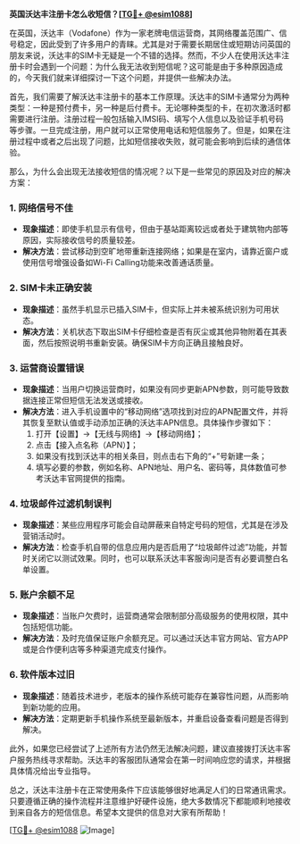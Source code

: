 **英国沃达丰注册卡怎么收短信？[[TG💪+ @esim1088](https://t.me/s/esim1088)]**

在英国，沃达丰（Vodafone）作为一家老牌电信运营商，其网络覆盖范围广、信号稳定，因此受到了许多用户的青睐。尤其是对于需要长期居住或短期访问英国的朋友来说，沃达丰的SIM卡无疑是一个不错的选择。然而，不少人在使用沃达丰注册卡时会遇到一个问题：为什么我无法收到短信呢？这可能是由于多种原因造成的，今天我们就来详细探讨一下这个问题，并提供一些解决办法。

首先，我们需要了解沃达丰注册卡的基本工作原理。沃达丰的SIM卡通常分为两种类型：一种是预付费卡，另一种是后付费卡。无论哪种类型的卡，在初次激活时都需要进行注册。注册过程一般包括输入IMSI码、填写个人信息以及验证手机号码等步骤。一旦完成注册，用户就可以正常使用电话和短信服务了。但是，如果在注册过程中或者之后出现了问题，比如短信接收失败，就可能会影响到后续的通信体验。

那么，为什么会出现无法接收短信的情况呢？以下是一些常见的原因及对应的解决方案：

### 1. **网络信号不佳**
   - **现象描述**：即使手机显示有信号，但由于基站距离较远或者处于建筑物内部等原因，实际接收信号的质量较差。
   - **解决方法**：尝试移动到空旷地带重新连接网络；如果是在室内，请靠近窗户或使用信号增强设备如Wi-Fi Calling功能来改善通话质量。

### 2. **SIM卡未正确安装**
   - **现象描述**：虽然手机显示已插入SIM卡，但实际上并未被系统识别为可用状态。
   - **解决方法**：关机状态下取出SIM卡仔细检查是否有灰尘或其他异物附着在其表面，然后按照说明书重新安装。确保SIM卡方向正确且接触良好。

### 3. **运营商设置错误**
   - **现象描述**：当用户切换运营商时，如果没有同步更新APN参数，则可能导致数据连接正常但短信无法发送或接收。
   - **解决方法**：进入手机设置中的“移动网络”选项找到对应的APN配置文件，并将其恢复至默认值或手动添加正确的沃达丰APN信息。具体操作步骤如下：
     1. 打开【设置】→【无线与网络】→【移动网络】；
     2. 点击【接入点名称（APN）】；
     3. 如果没有找到沃达丰的相关条目，则点击右下角的“+”号新建一条；
     4. 填写必要的参数，例如名称、APN地址、用户名、密码等，具体数值可参考沃达丰官网提供的指南。

### 4. **垃圾邮件过滤机制误判**
   - **现象描述**：某些应用程序可能会自动屏蔽来自特定号码的短信，尤其是在涉及营销活动时。
   - **解决方法**：检查手机自带的信息应用内是否启用了“垃圾邮件过滤”功能，并暂时关闭它以测试效果。同时，也可以联系沃达丰客服询问是否有必要调整白名单设置。

### 5. **账户余额不足**
   - **现象描述**：当账户欠费时，运营商通常会限制部分高级服务的使用权限，其中包括短信功能。
   - **解决方法**：及时充值保证账户余额充足。可以通过沃达丰官方网站、官方APP或是合作便利店等多种渠道完成支付操作。

### 6. **软件版本过旧**
   - **现象描述**：随着技术进步，老版本的操作系统可能存在兼容性问题，从而影响到新功能的应用。
   - **解决方法**：定期更新手机操作系统至最新版本，并重启设备查看问题是否得到解决。

此外，如果您已经尝试了上述所有方法仍然无法解决问题，建议直接拨打沃达丰客户服务热线寻求帮助。沃达丰的客服团队通常会在第一时间响应您的请求，并根据具体情况给出专业指导。

总之，沃达丰注册卡在正常使用条件下应该能够很好地满足人们的日常通讯需求。只要遵循正确的操作流程并注意维护好硬件设施，绝大多数情况下都能顺利地接收到来自各方的短信信息。希望本文提供的信息对大家有所帮助！

[[TG💪+ @esim1088](https://t.me/s/esim1088) ![Image](https://i.postimg.cc/4NQfJmqS/Snipaste-2025-05-13-00-14-12.png)]